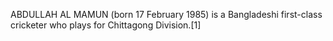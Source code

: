 ABDULLAH AL MAMUN (born 17 February 1985) is a Bangladeshi first-class cricketer who plays for Chittagong Division.[1]

